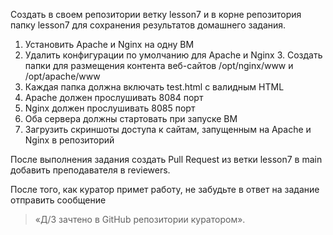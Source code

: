 Создать в своем репозитории ветку lesson7 и в корне репозитория папку lesson7 для сохранения результатов домашнего задания.

1. Установить Apache и Nginx на одну ВМ
2. Удалить конфигурации по умолчанию для Apache и Nginx 3. Создать папки для размещения контента веб-сайтов /opt/nginx/www и /opt/apache/www
3. Каждая папка должна включать test.html с валидным HTML
4. Apache должен прослушивать 8084 порт
5. Nginx должен прослушивать 8085 порт
6. Оба сервера должны стартовать при запуске ВМ
7. Загрузить скриншоты доступа к сайтам, запущенным на Apache и Nginx в репозиторий

После выполнения задания создать Pull Request из ветки lesson7 в main добавить преподавателя в reviewers.

После того, как куратор примет работу, не забудьте в ответ на задание отправить сообщение

> «Д/З зачтено в GitHub репозитории куратором».
